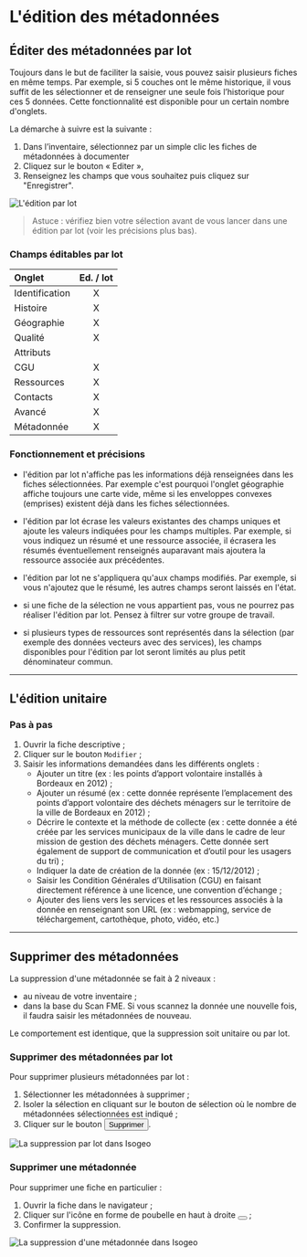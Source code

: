 # L'édition des métadonnées

## Éditer des métadonnées par lot

Toujours dans le but de faciliter la saisie, vous pouvez saisir plusieurs fiches en même temps. Par exemple, si 5 couches ont le même historique, il vous suffit de les sélectionner et de renseigner une seule fois l’historique pour ces 5 données. Cette fonctionnalité est disponible pour un certain nombre d'onglets.

La démarche à suivre est la suivante :

1.	Dans l’inventaire, sélectionnez par un simple clic les fiches de métadonnées à documenter
2.	Cliquez sur le bouton « Editer »,
3.	Renseignez les champs que vous souhaitez puis cliquez sur "Enregistrer".

![L'édition par lot](/images/inv_edit_batch_demo_history_comment.gif "Démonstration de l'édition par lot")

> Astuce : vérifiez bien votre sélection avant de vous lancer dans une édition par lot (voir les précisions plus bas).

### Champs éditables par lot

| Onglet          | Ed. / lot |
|:----------------|:---------:|
| Identification  | X         |
| Histoire        | X         |
| Géographie      | X         |
| Qualité         | X         |
| Attributs       |           |
| CGU             | X         |
| Ressources      | X         |
| Contacts        | X         |
| Avancé          | X         |
| Métadonnée      | X         |


### Fonctionnement et précisions

*  l'édition par lot n'affiche pas les informations déjà renseignées dans les fiches sélectionnées. Par exemple c'est pourquoi l'onglet géographie affiche toujours une carte vide, même si les enveloppes convexes (emprises) existent déjà dans les fiches sélectionnées.

* l'édition par lot écrase les valeurs existantes des champs uniques et ajoute les valeurs indiquées pour les champs multiples. Par exemple, si vous indiquez un résumé et une ressource associée, il écrasera les résumés éventuellement renseignés auparavant mais ajoutera la ressource associée aux précédentes.

* l'édition par lot ne s'appliquera qu'aux champs modifiés. Par exemple, si vous n'ajoutez que le résumé, les autres champs seront laissés en l'état.

* si une fiche de la sélection ne vous appartient pas, vous ne pourrez pas réaliser l'édition par lot. Pensez à filtrer sur votre groupe de travail.

* si plusieurs types de ressources sont représentés dans la sélection (par exemple des données vecteurs avec des services), les champs disponibles pour l'édition par lot seront limités au plus petit dénominateur commun.

________

## L'édition unitaire

### Pas à pas

1.	Ouvrir la fiche descriptive ;
2.	Cliquer sur le bouton `Modifier` ;
3.	Saisir les informations demandées dans les différents onglets :
    * Ajouter un titre (ex : les points d’apport volontaire installés à Bordeaux en 2012) ;
    * Ajouter un résumé (ex : cette donnée représente l’emplacement des points d’apport volontaire des déchets ménagers sur le territoire de la ville de Bordeaux en 2012) ;
    * Décrire le contexte et la méthode de collecte (ex : cette donnée a été créée par les services municipaux de la ville dans le cadre de leur mission de gestion des déchets ménagers. Cette donnée sert également de support de communication et d’outil pour les usagers du tri) ;
    * Indiquer la date de création de la donnée (ex : 15/12/2012) ;
    * Saisir les Condition Générales d’Utilisation (CGU) en faisant directement référence à une licence, une convention d’échange ;
    * Ajouter des liens vers les services et les ressources associés à la donnée en renseignant son URL (ex : webmapping, service de téléchargement, cartothèque, photo, vidéo, etc.)

________

## Supprimer des métadonnées

La suppression d'une métadonnée se fait à 2 niveaux :
* au niveau de votre inventaire ;
* dans la base du Scan FME. Si vous scannez la donnée une nouvelle fois, il faudra saisir les métadonnées de nouveau.

Le comportement est identique, que la suppression soit unitaire ou par lot.

### Supprimer des métadonnées par lot

Pour supprimer plusieurs métadonnées par lot :

1. Sélectionner les métadonnées à supprimer ;
2. Isoler la sélection en cliquant sur le bouton de sélection où le nombre de métadonnées sélectionnées est indiqué ;
3. Cliquer sur le bouton <button id="delete-btn" class="btn btn-danger btn-sm"><i class="fa fa-trash-o"></i> Supprimer</button>.

![La suppression par lot dans Isogeo](/images/inv_edit_batch_delete.gif "Démonstration de la suppression par lot")

### Supprimer une métadonnée

Pour supprimer une fiche en particulier :

1. Ouvrir la fiche dans le navigateur ;
2. Cliquer sur l'icône en forme de poubelle en haut à droite <button class="metadata-delete btn btn-danger btn-sm"><i class="fa fa-trash-o"></i></button> ;
3. Confirmer la suppression.

![La suppression d'une métadonnée dans Isogeo](/images/inv_edit_one_delete.png "Démonstration de la suppression unitaire")
